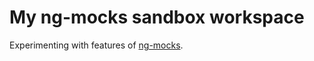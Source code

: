 # My ng-mocks sandbox workspace

Experimenting with features of [ng-mocks](https://ng-mocks.sudo.eu/).
